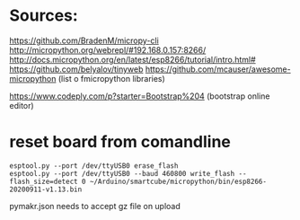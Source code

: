 # Sources:
https://github.com/BradenM/micropy-cli
http://micropython.org/webrepl/#192.168.0.157:8266/
http://docs.micropython.org/en/latest/esp8266/tutorial/intro.html#
https://github.com/belyalov/tinyweb
https://github.com/mcauser/awesome-micropython (list o fmicropython libraries)

https://www.codeply.com/p?starter=Bootstrap%204 (bootstrap online editor)
# reset board from comandline
```
esptool.py --port /dev/ttyUSB0 erase_flash
esptool.py --port /dev/ttyUSB0 --baud 460800 write_flash --flash_size=detect 0 ~/Arduino/smartcube/micropython/bin/esp8266-20200911-v1.13.bin 
```

pymakr.json needs to accept gz file on upload